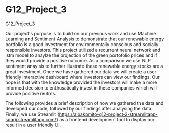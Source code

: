 # G12_Project_3
G12_Project_3

Our project's purpose is to build on our previous work and use Machine Learning and Sentiment Analysis to demonstrate that our renewable energy portfolio is a good investment for environmentally conscious and socially responsible investors. This project utilized a recurrent neural network and lstm model to anaylze the projection of the green portofolio prices and if they would provide a positive outcome. As a comparison we use NLP sentiment anaylsis to further illustrate these renewable energy stocks are a great investment. Once we have gathered our data we will create a user friendly interactive dashboard where investors can view our findings. Our hope is that with the knowledge provided the investors will make a more informed decision to enthusatically invest in these companies which will provide positive reutrns. 

The following provides a brief description of how we gathered the data and developed our code, followed by our findings after analysing the data. Finally, we use Streamlit (https://albakomito-g12-project-2-streamlitapp-sdqrij.streamlitapp.com/) as a frontend development tool to display our result in a user friendly UI.
